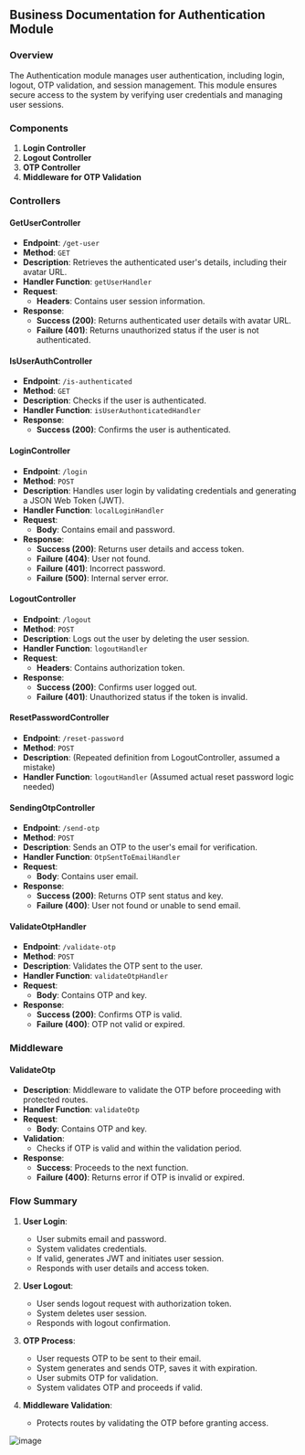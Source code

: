 ## Business Documentation for Authentication Module

### Overview
The Authentication module manages user authentication, including login, logout, OTP validation, and session management. This module ensures secure access to the system by verifying user credentials and managing user sessions. 

### Components
1. **Login Controller**
2. **Logout Controller**
3. **OTP Controller**
4. **Middleware for OTP Validation**

### Controllers

#### GetUserController
- **Endpoint**: `/get-user`
- **Method**: `GET`
- **Description**: Retrieves the authenticated user's details, including their avatar URL.
- **Handler Function**: `getUserHandler`
- **Request**:
  - **Headers**: Contains user session information.
- **Response**:
  - **Success (200)**: Returns authenticated user details with avatar URL.
  - **Failure (401)**: Returns unauthorized status if the user is not authenticated.

#### IsUserAuthController
- **Endpoint**: `/is-authenticated`
- **Method**: `GET`
- **Description**: Checks if the user is authenticated.
- **Handler Function**: `isUserAuthonticatedHandler`
- **Response**:
  - **Success (200)**: Confirms the user is authenticated.

#### LoginController
- **Endpoint**: `/login`
- **Method**: `POST`
- **Description**: Handles user login by validating credentials and generating a JSON Web Token (JWT).
- **Handler Function**: `localLoginHandler`
- **Request**:
  - **Body**: Contains email and password.
- **Response**:
  - **Success (200)**: Returns user details and access token.
  - **Failure (404)**: User not found.
  - **Failure (401)**: Incorrect password.
  - **Failure (500)**: Internal server error.

#### LogoutController
- **Endpoint**: `/logout`
- **Method**: `POST`
- **Description**: Logs out the user by deleting the user session.
- **Handler Function**: `logoutHandler`
- **Request**:
  - **Headers**: Contains authorization token.
- **Response**:
  - **Success (200)**: Confirms user logged out.
  - **Failure (401)**: Unauthorized status if the token is invalid.

#### ResetPasswordController
- **Endpoint**: `/reset-password`
- **Method**: `POST`
- **Description**: (Repeated definition from LogoutController, assumed a mistake)
- **Handler Function**: `logoutHandler` (Assumed actual reset password logic needed)

#### SendingOtpController
- **Endpoint**: `/send-otp`
- **Method**: `POST`
- **Description**: Sends an OTP to the user's email for verification.
- **Handler Function**: `OtpSentToEmailHandler`
- **Request**:
  - **Body**: Contains user email.
- **Response**:
  - **Success (200)**: Returns OTP sent status and key.
  - **Failure (400)**: User not found or unable to send email.

#### ValidateOtpHandler
- **Endpoint**: `/validate-otp`
- **Method**: `POST`
- **Description**: Validates the OTP sent to the user.
- **Handler Function**: `validateOtpHandler`
- **Request**:
  - **Body**: Contains OTP and key.
- **Response**:
  - **Success (200)**: Confirms OTP is valid.
  - **Failure (400)**: OTP not valid or expired.

### Middleware

#### ValidateOtp
- **Description**: Middleware to validate the OTP before proceeding with protected routes.
- **Handler Function**: `validateOtp`
- **Request**:
  - **Body**: Contains OTP and key.
- **Validation**:
  - Checks if OTP is valid and within the validation period.
- **Response**:
  - **Success**: Proceeds to the next function.
  - **Failure (400)**: Returns error if OTP is invalid or expired.

### Flow Summary
1. **User Login**:
   - User submits email and password.
   - System validates credentials.
   - If valid, generates JWT and initiates user session.
   - Responds with user details and access token.
   
2. **User Logout**:
   - User sends logout request with authorization token.
   - System deletes user session.
   - Responds with logout confirmation.

3. **OTP Process**:
   - User requests OTP to be sent to their email.
   - System generates and sends OTP, saves it with expiration.
   - User submits OTP for validation.
   - System validates OTP and proceeds if valid.

4. **Middleware Validation**:
   - Protects routes by validating the OTP before granting access.

![image](https://github.com/MIS-Team24/khoyout-backend/assets/73319030/ab60587c-3c3b-433b-b689-bbfb9dc9332e)
